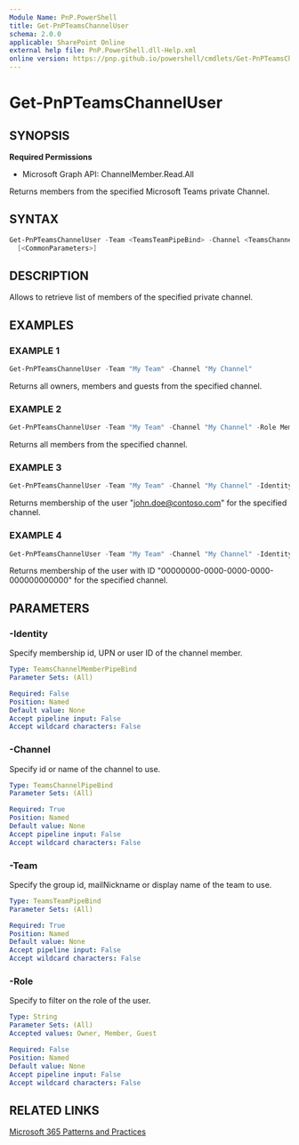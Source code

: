 ```yaml
---
Module Name: PnP.PowerShell
title: Get-PnPTeamsChannelUser
schema: 2.0.0
applicable: SharePoint Online
external help file: PnP.PowerShell.dll-Help.xml
online version: https://pnp.github.io/powershell/cmdlets/Get-PnPTeamsChannelUser.html
---
```

 
# Get-PnPTeamsChannelUser

## SYNOPSIS

**Required Permissions**

  * Microsoft Graph API: ChannelMember.Read.All

Returns members from the specified Microsoft Teams private Channel.

## SYNTAX

```powershell
Get-PnPTeamsChannelUser -Team <TeamsTeamPipeBind> -Channel <TeamsChannelPipeBind> [-Identity <TeamsChannelMemberPipeBind>] [-Role <String>]
  [<CommonParameters>]
```

## DESCRIPTION

Allows to retrieve list of members of the specified private channel.

## EXAMPLES

### EXAMPLE 1
```powershell
Get-PnPTeamsChannelUser -Team "My Team" -Channel "My Channel"
```

Returns all owners, members and guests from the specified channel.

### EXAMPLE 2

```powershell
Get-PnPTeamsChannelUser -Team "My Team" -Channel "My Channel" -Role Member
```

Returns all members from the specified channel.

### EXAMPLE 3

```powershell
Get-PnPTeamsChannelUser -Team "My Team" -Channel "My Channel" -Identity john.doe@contoso.com
```

Returns membership of the user "john.doe@contoso.com" for the specified channel.

### EXAMPLE 4

```powershell
Get-PnPTeamsChannelUser -Team "My Team" -Channel "My Channel" -Identity 00000000-0000-0000-0000-000000000000
```

Returns membership of the user with ID "00000000-0000-0000-0000-000000000000" for the specified channel.

## PARAMETERS

### -Identity
Specify membership id, UPN or user ID of the channel member.

```yaml
Type: TeamsChannelMemberPipeBind
Parameter Sets: (All)

Required: False
Position: Named
Default value: None
Accept pipeline input: False
Accept wildcard characters: False
```

### -Channel
Specify id or name of the channel to use.

```yaml
Type: TeamsChannelPipeBind
Parameter Sets: (All)

Required: True
Position: Named
Default value: None
Accept pipeline input: False
Accept wildcard characters: False
```

### -Team
Specify the group id, mailNickname or display name of the team to use.

```yaml
Type: TeamsTeamPipeBind
Parameter Sets: (All)

Required: True
Position: Named
Default value: None
Accept pipeline input: False
Accept wildcard characters: False
```

### -Role
Specify to filter on the role of the user.

```yaml
Type: String
Parameter Sets: (All)
Accepted values: Owner, Member, Guest

Required: False
Position: Named
Default value: None
Accept pipeline input: False
Accept wildcard characters: False
```

## RELATED LINKS

[Microsoft 365 Patterns and Practices](https://aka.ms/m365pnp)
